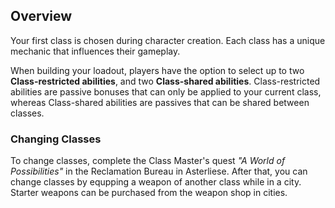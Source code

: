 ## Overview
Your first class is chosen during character creation. Each class has a unique mechanic that influences their gameplay.

When building your loadout, players have the option to select up to two **Class-restricted abilities**, and two **Class-shared abilities**. Class-restricted abilities are passive bonuses that can only be applied to your current class, whereas Class-shared abilities are passives that can be shared between classes.

### Changing Classes
To change classes, complete the Class Master's quest *"A World of Possibilities"* in the Reclamation Bureau in Asterliese. After that, you can change classes by equpping a weapon of another class while in a city. Starter weapons can be purchased from the weapon shop in cities.